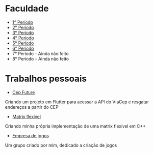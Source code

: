 # Faculdade

- [1° Período](https://github.com/GustavoLR548/GustavoLR548/blob/main/1periodo.md)
- [2° Período](https://github.com/GustavoLR548/GustavoLR548/blob/main/2periodo.md)
- [3° Período](https://github.com/GustavoLR548/GustavoLR548/blob/main/3periodo.md)
- [4° Período](https://github.com/GustavoLR548/GustavoLR548/blob/main/4periodo.md)
- [5° Período](https://github.com/GustavoLR548/GustavoLR548/blob/main/5periodo.md)
- [6° Período](https://github.com/GustavoLR548/GustavoLR548/blob/main/6periodo.md)
- 7° Período - Ainda não feito
- 8° Período - Ainda não feito

# Trabalhos pessoais

- [Cep Future](https://github.com/GustavoLR548/cep_future)

Criando um projeto em Flutter para acessar a API do ViaCep e resgatar endereços
a partir do CEP

- [Matrix flexível](https://github.com/GustavoLR548/matrix_cpp)

Criando minha própria implementação de uma matrix flexível em C++

- [Empresa de jogos](https://github.com/GuaraProductions/Welcome-to-GuaraProductions)

Um grupo criado por mim, dedicado a criação de jogos
